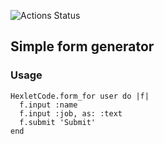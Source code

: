 ![Actions Status](https://github.com/koshkarik/rails-project-63/workflows/hexlet-check/badge.svg)

## Simple form generator

### Usage

```
HexletCode.form_for user do |f|
  f.input :name
  f.input :job, as: :text
  f.submit 'Submit'
end
```

